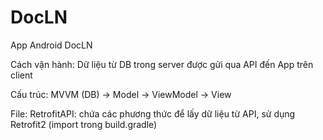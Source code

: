 # DocLN
 App Android DocLN

Cách vận hành:
Dữ liệu từ DB trong server được gửi qua API đến App trên client
 
Cấu trúc: MVVM
(DB) -> Model -> ViewModel -> View

File:
RetrofitAPI: chứa các phương thức để lấy dữ liệu từ API, sử dụng Retrofit2 (import trong build.gradle)
